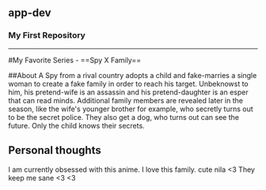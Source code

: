 ## app-dev
### My First Repository
---
#My Favorite Series - ==Spy X Family==

##About
A Spy from a rival country adopts a child and fake-marries a single woman to create a fake family in order to reach his target. Unbeknowst to him, his pretend-wife is an assassin and his pretend-daughter is an esper that can read minds. Additional family members are revealed later in the season, like the wife's younger brother for example, who secretly turns out to be the secret police. They also get a dog, who turns out can see the future. Only the child knows their secrets.

## Personal thoughts
I am currently obsessed with this anime. I love this family. cute nila <3 They keep me sane <3 <3 
